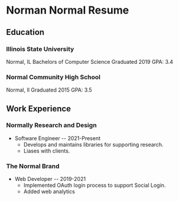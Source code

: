 
# Norman Normal Resume
  
## Education

### Illinois State University
Normal, IL
Bachelors of Computer Science 
Graduated 2019
GPA: 3.4


### Normal Community High School
Normal, Il
Graduated 2015
GPA: 3.5

## Work Experience

### Normally Research and Design

- Software Engineer -- 2021-Present
  - Develops and maintains libraries for supporting research.
  - Liases with clients.

### The Normal Brand

- Web Developer -- 2019-2021
  - Implemented OAuth login process to support Social Login.
  - Added web analytics

